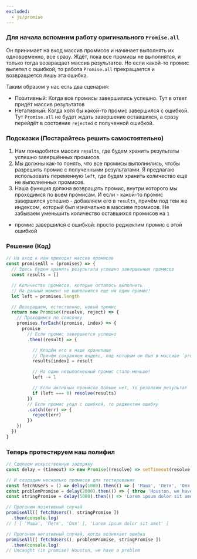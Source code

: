 ```yaml
---
excluded:
  - js/promise
---
```

### Для начала вспомним работу оригинального `Promise.all`

Он принимает на вход массив промисов и начинает выполнять их одновременно, все сразу. Ждёт, пока все промисы не выполнятся, и только тогда возвращает массив результатов. Но если какой-то промис вылетел с ошибкой, то работа `Promise.all` прекращается и возвращается лишь эта ошибка.

Таким образом у нас есть два сценария:

- Позитивный: Когда все промисы завершились успешно. Тут в ответ придёт массив результатов
- Негативный: Когда хотя бы какой-то промис завершился с ошибкой. Тут `Promise.all` не будет ждать завершение оставшихся, а сразу перейдёт в состояние `rejected` с полученной ошибкой.

### Подсказки (Постарайтесь решить самостоятельно)
1. Нам понадобится массив `results`, где будем хранить результаты успешно завершённых промисов.
2. Мы должны как-то понять, что все промисы выполнились, чтобы разрешить промис с полученными результатами. Я предлагаю использовать переменную `left`, где будем хранить количество ещё не выполненных промисов.
3. Наша функция должна возвращать промис, внутри которого мы проходимся по всем промисам. И если  - какой-то промис завершился успешно - добавляем его в `results`, причём под тем же индексом, который был изначально в массиве промисов. Не забываем уменьшить количество оставшихся промисов на `1`
- промис завершился с ошибкой: просто реджектим промис с этой ошибкой

### Решение (Код)
```jsx
// На вход к нам приходит массив промисов
const promiseAll = (promises) => {
  // Здесь будем хранить результаты успешно завершенных промисов
  const results = []

  // Количество промисов, которые осталось выполнить
  // На данный момент не выполнился еще ни один промис!
  let left = promises.length

  // Возвращаем, естественно, новый промис
  return new Promise((resolve, reject) => {
    // Проходимся по списочку
    promises.forEach((promise, index) => {
      promise
        // Если промис завершается успешно
        .then((result) => {

          // Кладём его в наше хранилище
          // Причём сохраняем индекс, под которым он был в массиве `promises`
          results[index] = result

          // На один невыполненный промис стало меньше!
          left -= 1

          // Если активных промисов больше нет, то резолвим результат
          if (left === 0) resolve(results)
        })
        // Если промис упал с ошибкой, то реджектим ошибку
        .catch((err) => {
          reject(err)
        })
    })
  })
}
```

### Теперь протестируем наш полифил

```jsx
// Сделаем искусственную задержку
const delay = (timeout) => new Promise((resolve) => setTimeout(resolve, timeout))

// И создадим несколько промисов для тестирования
const fetchUsers = () => delay(1000).then(() => [ 'Маша', 'Петя', 'Оля' ])
const problemPromise = delay(2000).then(() => { throw 'Houston, we have a problem' })
const stringPromise = delay(5000).then(() => 'Lorem ipsum dolor sit amet')

// Прогоним позитивный случай
promiseAll([ fetchUsers(), stringPromise ])
  .then(console.log)
// [ [ 'Маша', 'Петя', 'Оля' ], 'Lorem ipsum dolor sit amet' ]

// Прогоним негативный случай, когда возникает ошибка
promiseAll([ fetchUsers(), problemPromise, stringPromise ])
  .then(console.log)
// Uncaught (in promise) Houston, we have a problem
```
